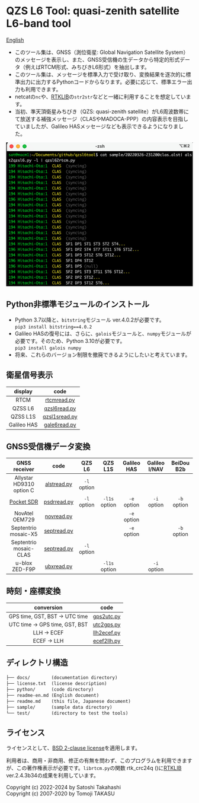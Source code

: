 # QZS L6 Tool: quasi-zenith satellite L6-band tool

[English](readme-en.md)

- このツール集は、GNSS（測位衛星: Global Navigation Satellite System）のメッセージを表示し、また、GNSS受信機の生データから特定的形式データ（例えばRTCM形式、みちびきL6形式）を抽出します。
- このツール集は、メッセージを標準入力で受け取り、変換結果を逐次的に標準出力に出力するPythonコードからなります。必要に応じて、標準エラー出力も利用できます。
- netcatの``nc``や、[RTKLIB](https://github.com/tomojitakasu/RTKLIB)の``str2str``などと一緒に利用することを想定しています。
- 当初、準天頂衛星みちびき（QZS: quasi-zenith satellite）がL6周波数帯にて放送する補強メッセージ（CLASやMADOCA-PPP）の内容表示を目指していましたが、Galileo HASメッセージなども表示できるようになりました。

![QZS L6 Tool](docs/img/qzsl6tool.jpg)

## Python非標準モジュールのインストール

- Python 3.7以降と、``bitstring``モジュール ver.4.0.2が必要です。  
``pip3 install bitstring==4.0.2``
- Galileo HASの復号には、さらに、``galois``モジュールと、``numpy``モジュールが必要です。そのため、Python 3.10が必要です。  
``pip3 install galois numpy``
- 将来、これらのバージョン制限を撤廃できるようにしたいと考えています。

## 衛星信号表示

| display | code |
|:----:|:-------:|
| RTCM |[rtcmread.py](docs/rtcmread.md) |
| QZSS L6 |[qzsl6read.py](docs/qzsl6read.md) |
| QZSS L1S | [qzsl1sread.py](docs/qzsl1sread.md) |
| Galileo HAS |[gale6read.py](docs/gale6read.md) |

## GNSS受信機データ変換

| GNSS receiver | code | QZS L6 | QZS L1S | Galileo HAS | Galileo I/NAV | BeiDou B2b |
|:----:|:---:| :-------:|:-----------:|:--------:|:---:|:---:|
| Allystar HD9310 option C | [alstread.py](docs/alstread.md) |``-l`` option | | | | |
| [Pocket SDR](https://github.com/tomojitakasu/PocketSDR) | [psdrread.py](docs/psdrread.py) | ``-l`` option | ``-l1s`` option | ``-e`` option | ``-i`` option| ``-b`` option|
| NovAtel OEM729 | [novread.py](docs/novread.md) | | | ``-e`` option | | |
| Septentrio mosaic-X5 | [septread.py](docs/septread.md) | | | ``-e`` option | | ``-b`` option|
| Septentrio mosaic-CLAS | [septread.py](docs/septread.md) |``-l`` option | | | | |
| u-blox ZED-F9P | [ubxread.py](docs/ubxread.md) | | ``-l1s`` option | | ``-i`` option| |

## 時刻・座標変換

| conversion | code |
|:--:|:--:|
|GPS time, GST, BST &rarr; UTC time | [gps2utc.py](docs/gps2utc.md) |
|UTC time &rarr; GPS time, GST, BST | [utc2gps.py](docs/utc2gps.md)|
|LLH &rarr; ECEF | [llh2ecef.py](docs/llh2ecef.md)|
|ECEF &rarr; LLH | [ecef2llh.py](docs/ecef2llh.md)|

## ディレクトリ構造

```
├── docs/        (documentation directory)
├── license.txt  (license description)
├── python/      (code directory)
├── readme-en.md (English document)
├── readme.md    (this file, Japanese document)
├── sample/      (sample data directory)
└── test/        (directory to test the tools)
```

## ライセンス

ライセンスとして、[BSD 2-clause license](https://opensource.org/licenses/BSD-2-Clause)を適用します。

利用者は、商用・非商用、修正の有無を問わず、このプログラムを利用できますが、この著作権表示が必要です。``librtcm.py``の関数 rtk_crc24q ()に[RTKLIB](https://github.com/tomojitakasu/RTKLIB) ver.2.4.3b34の成果を利用しています。

Copyright (c) 2022-2024 by Satoshi Takahashi  
Copyright (c) 2007-2020 by Tomoji TAKASU


